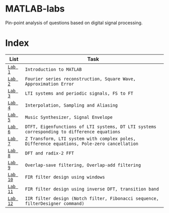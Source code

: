 # MATLAB-labs
Pin-point analysis of questions based on digital signal processing.

# Index

| List                   | Task                       |
|------------------------|----------------------------|
| [`Lab 1`]()            |      `Introduction to MATLAB`     |
| [`Lab 2`]()   | `Fourier series reconstruction, Square Wave, Approximation Error`       |
| [`Lab 3`]()   | `LTI systems and periodic signals, FS to FT`    |
| [`Lab 4`]()           |  `Interpolation, Sampling and Aliasing`   |
| [`Lab 5`]()           | `Music Synthesizer, Signal Envelope`    |
| [`Lab 6`]()    | `DTFT, Eigenfunctions of LTI systems, DT LTI systems corresponding to difference equations`   |
| [`Lab 7`]()           |  `Z Transform, LTI system with complex poles, Difference equations, Pole-zero cancellation`   |
| [`Lab 8`]()           | `DFT and radix-2 FFT`    |
| [`Lab 9`]()           | `Overlap-save filtering, Overlap-add filtering`   |
| [`Lab 10`]()           | `FIR filter design using windows`    |
| [`Lab 11`]()           | `FIR filter design using inverse DFT, transition band`    |
| [`Lab 12`]()           | `IIR filter design (Notch filter, Fibonacci sequence, filterDesigner command)`    |
